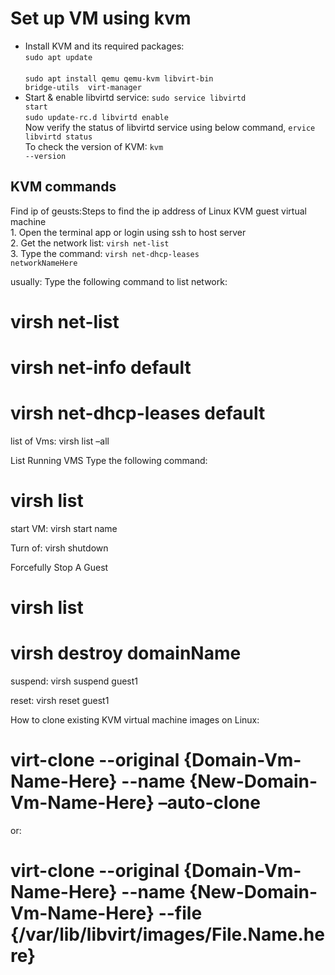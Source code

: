 # Set up VM using kvm
* Install KVM and its required packages:<br/>
<code>sudo apt update </code><br/>
<code>sudo apt install qemu qemu-kvm libvirt-bin  bridge-utils  virt-manager</code><br/>
* Start & enable libvirtd service:
<code>sudo service libvirtd start</code><br/>
<code>sudo update-rc.d libvirtd enable</code><br/>
Now verify the status of libvirtd service using below command,
<code>ervice libvirtd status</code><br/>
To check the version of KVM:
<code>kvm --version</code><br/>


## KVM commands
Find ip of geusts:Steps to find the ip address of Linux KVM guest virtual machine<br/>
    1. Open the terminal app or login using ssh to host server<br/>
    2. Get the network list: <code>virsh net-list</code><br/>
    3. Type the command: <code>virsh net-dhcp-leases networkNameHere</code><br/>

usually:
Type the following command to list network:
# virsh net-list
# virsh net-info default
# virsh net-dhcp-leases default

list of Vms:
virsh list –all

List Running VMS
Type the following command:
# virsh list


start VM:
virsh start name


Turn of:
virsh shutdown

Forcefully Stop A Guest
# virsh list
# virsh destroy domainName

suspend:
virsh suspend guest1

reset:
virsh reset guest1


How to clone existing KVM virtual machine images on Linux:
# virt-clone --original {Domain-Vm-Name-Here} --name {New-Domain-Vm-Name-Here} –auto-clone
or:
# virt-clone --original {Domain-Vm-Name-Here} --name {New-Domain-Vm-Name-Here} --file {/var/lib/libvirt/images/File.Name.here}



